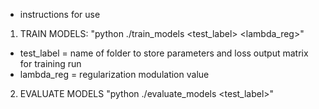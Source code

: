 - instructions for use

1. TRAIN MODELS: "python ./train_models <test_label> <lambda_reg>"
  - test_label = name of folder to store parameters and loss output matrix for training run
  - lambda_reg = regularization modulation value
2. EVALUATE MODELS "python ./evaluate_models <test_label>"